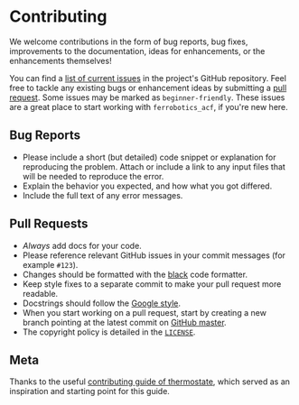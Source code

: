 # Contributing

We welcome contributions in the form of bug reports, bug fixes, improvements to the documentation, ideas for enhancements, or the enhancements themselves!

You can find a [list of current issues](https://github.com/CameronDevine/ferrobotics_acf/issues) in the project's GitHub repository. Feel free to tackle any existing bugs or enhancement ideas by submitting a [pull request](https://github.com/CameronDevine/ferrobotics_acf/pulls). Some issues may be marked as `beginner-friendly`. These issues are a great place to start working with `ferrobotics_acf`, if you're new here.

## Bug Reports

* Please include a short (but detailed) code snippet or explanation for reproducing the problem. Attach or include a link to any input files that will be needed to reproduce the error.
* Explain the behavior you expected, and how what you got differed.
* Include the full text of any error messages.

## Pull Requests

* _Always_ add docs for your code.
* Please reference relevant GitHub issues in your commit messages (for example `#123`).
* Changes should be formatted with the [black](https://pypi.org/project/black/) code formatter.
* Keep style fixes to a separate commit to make your pull request more readable.
* Docstrings should follow the [Google style](https://sphinxcontrib-napoleon.readthedocs.io/en/latest/example_google.html).
* When you start working on a pull request, start by creating a new branch pointing at the latest commit on [GitHub master](https://github.com/CameronDevine/ferrobotics_acf/tree/master).
* The copyright policy is detailed in the [`LICENSE`](https://github.com/CameronDevine/ferrobotics_acf/blob/master/LICENSE).

## Meta

Thanks to the useful [contributing guide of thermostate](https://github.com/bryanwweber/thermostate/blob/master/CONTRIBUTING.md), which served as an inspiration and starting point for this guide.

